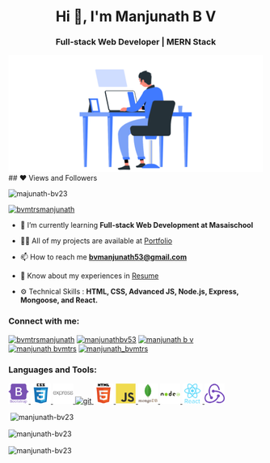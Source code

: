 <h1 align="center">Hi 👋, I'm Manjunath B V</h1>
<h3 align="center">Full-stack Web Developer | MERN Stack</h3>
<div align="center" ><img src = "https://raw.githubusercontent.com/mohammad2407/mohammad2407/main/gif-1.gif" /></div>
## ❤ Views and Followers
<p align="left"> <img src="https://komarev.com/ghpvc/?username=manjunath-bv23&label=Profile%20views&color=0e75b6&style=flat" alt="majunath-bv23" /> </p>

<p align="left"> <a href="https://twitter.com/bvmtrsmanjunath" target="blank"><img src="https://img.shields.io/twitter/follow/bvmtrsmanjunath?logo=twitter&style=for-the-badge" alt="bvmtrsmanjunath" /></a> </p>

- 🌱 I’m currently learning **Full-stack Web Development at Masaischool**

- 👨‍💻 All of my projects are available at [Portfolio](https://manjunathbvprofile.netlify.app/)

- 📫 How to reach me **bvmanjunath53@gmail.com**

- 📄 Know about my experiences in [Resume](https://drive.google.com/file/d/1X5A08nlUmOPAhCrZk4MCQ0zXJ9lp2dMO/view)

- ⚙️ Technical Skills : **HTML, CSS, Advanced JS, Node.js, Express, Mongoose, and React.**

<h3 align="left">Connect with me:</h3>
<p align="left">
<a href="https://twitter.com/bvmtrsmanjunath" target="blank"><img align="center" src="https://raw.githubusercontent.com/rahuldkjain/github-profile-readme-generator/master/src/images/icons/Social/twitter.svg" alt="bvmtrsmanjunath" height="30" width="40" /></a>
<a href="https://linkedin.com/in/manjunathbv53" target="blank"><img align="center" src="https://raw.githubusercontent.com/rahuldkjain/github-profile-readme-generator/master/src/images/icons/Social/linked-in-alt.svg" alt="manjunathbv53" height="30" width="40" /></a>
<a href="https://stackoverflow.com/users/manjunath b v" target="blank"><img align="center" src="https://raw.githubusercontent.com/rahuldkjain/github-profile-readme-generator/master/src/images/icons/Social/stack-overflow.svg" alt="manjunath b v" height="30" width="40" /></a>
<a href="https://fb.com/manjunath bvmtrs" target="blank"><img align="center" src="https://raw.githubusercontent.com/rahuldkjain/github-profile-readme-generator/master/src/images/icons/Social/facebook.svg" alt="manjunath bvmtrs" height="30" width="40" /></a>
<a href="https://instagram.com/manjunath_bvmtrs" target="blank"><img align="center" src="https://raw.githubusercontent.com/rahuldkjain/github-profile-readme-generator/master/src/images/icons/Social/instagram.svg" alt="manjunath_bvmtrs" height="30" width="40" /></a>
</p>

<h3 align="left">Languages and Tools:</h3>
<p align="left"> <a href="https://getbootstrap.com" target="_blank" rel="noreferrer"> <img src="https://raw.githubusercontent.com/devicons/devicon/master/icons/bootstrap/bootstrap-plain-wordmark.svg" alt="bootstrap" width="40" height="40"/> </a> <a href="https://www.w3schools.com/css/" target="_blank" rel="noreferrer"> <img src="https://raw.githubusercontent.com/devicons/devicon/master/icons/css3/css3-original-wordmark.svg" alt="css3" width="40" height="40"/> </a> <a href="https://expressjs.com" target="_blank" rel="noreferrer"> <img src="https://raw.githubusercontent.com/devicons/devicon/master/icons/express/express-original-wordmark.svg" alt="express" width="40" height="40"/> </a> <a href="https://git-scm.com/" target="_blank" rel="noreferrer"> <img src="https://www.vectorlogo.zone/logos/git-scm/git-scm-icon.svg" alt="git" width="40" height="40"/> </a> <a href="https://www.w3.org/html/" target="_blank" rel="noreferrer"> <img src="https://raw.githubusercontent.com/devicons/devicon/master/icons/html5/html5-original-wordmark.svg" alt="html5" width="40" height="40"/> </a> <a href="https://developer.mozilla.org/en-US/docs/Web/JavaScript" target="_blank" rel="noreferrer"> <img src="https://raw.githubusercontent.com/devicons/devicon/master/icons/javascript/javascript-original.svg" alt="javascript" width="40" height="40"/> </a> <a href="https://www.mongodb.com/" target="_blank" rel="noreferrer"> <img src="https://raw.githubusercontent.com/devicons/devicon/master/icons/mongodb/mongodb-original-wordmark.svg" alt="mongodb" width="40" height="40"/> </a> <a href="https://nodejs.org" target="_blank" rel="noreferrer"> <img src="https://raw.githubusercontent.com/devicons/devicon/master/icons/nodejs/nodejs-original-wordmark.svg" alt="nodejs" width="40" height="40"/> </a> <a href="https://reactjs.org/" target="_blank" rel="noreferrer"> <img src="https://raw.githubusercontent.com/devicons/devicon/master/icons/react/react-original-wordmark.svg" alt="react" width="40" height="40"/> </a> <a href="https://redux.js.org" target="_blank" rel="noreferrer"> <img src="https://raw.githubusercontent.com/devicons/devicon/master/icons/redux/redux-original.svg" alt="redux" width="40" height="40"/> </a> </p>

<p>&nbsp;<img align="center" src="https://github-readme-stats.vercel.app/api?username=manjunath-bv23&show_icons=true&locale=en" alt="manjunath-bv23" /></p>

<p><img align="center" src="https://github-readme-streak-stats.herokuapp.com/?user=manjunath-bv23&" alt="manjunath-bv23" /></p>
<p><img align="center" src="https://camo.githubusercontent.com/8073b9b33d506f3c80f4ba5283877508008556ed82fbae451d320b774512c67f/68747470733a2f2f6769746875622d726561646d652d73746174732e76657263656c2e6170702f6170692f746f702d6c616e67733f757365726e616d653d7361726174682d3139342673686f775f69636f6e733d74727565266c6f63616c653d656e266c61796f75743d636f6d70616374" alt="manjunath-bv23" /></p>

